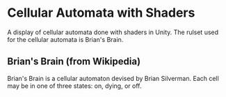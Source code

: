 # Cellular Automata with Shaders
A display of cellular automata done with shaders in Unity.
The rulset used for the cellular automata is Brian's Brain.

## Brian's Brain (from Wikipedia)
Brian's Brain is a cellular automaton devised by Brian Silverman. </n>
Each cell may be in one of three states: on, dying, or off.
